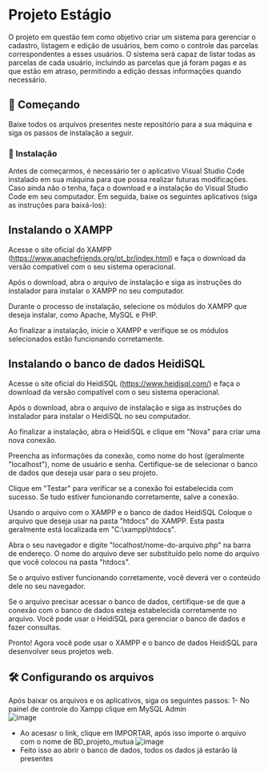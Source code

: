 # Projeto Estágio 
O projeto em questão tem como objetivo criar um sistema para gerenciar o cadastro, listagem e edição de usuários, bem como o controle das parcelas correspondentes a esses usuários. O sistema será capaz de listar todas as parcelas de cada usuário, incluindo as parcelas que já foram pagas e as que estão em atraso, permitindo a edição dessas informações quando necessário. 

## 🚀 Começando
Baixe todos os arquivos presentes neste repositório para a sua máquina e siga os passos de instalação a seguir.

### 🔧 Instalação
Antes de começarmos, é necessário ter o aplicativo Visual Studio Code instalado em sua máquina para que possa realizar futuras modificações. Caso ainda não o tenha, faça o download e a instalação do Visual Studio Code em seu computador. Em seguida, baixe os seguintes aplicativos (siga as instruções para baixá-los):

## Instalando o XAMPP

Acesse o site oficial do XAMPP (https://www.apachefriends.org/pt_br/index.html) e faça o download da versão compatível com o seu sistema operacional.

Após o download, abra o arquivo de instalação e siga as instruções do instalador para instalar o XAMPP no seu computador.

Durante o processo de instalação, selecione os módulos do XAMPP que deseja instalar, como Apache, MySQL e PHP.

Ao finalizar a instalação, inicie o XAMPP e verifique se os módulos selecionados estão funcionando corretamente.

## Instalando o banco de dados HeidiSQL
Acesse o site oficial do HeidiSQL (https://www.heidisql.com/) e faça o download da versão compatível com o seu sistema operacional.

Após o download, abra o arquivo de instalação e siga as instruções do instalador para instalar o HeidiSQL no seu computador.

Ao finalizar a instalação, abra o HeidiSQL e clique em "Nova" para criar uma nova conexão.

Preencha as informações da conexão, como nome do host (geralmente "localhost"), nome de usuário e senha. Certifique-se de selecionar o banco de dados que deseja usar para o seu projeto.

Clique em "Testar" para verificar se a conexão foi estabelecida com sucesso. Se tudo estiver funcionando corretamente, salve a conexão.

Usando o arquivo com o XAMPP e o banco de dados HeidiSQL
Coloque o arquivo que deseja usar na pasta "htdocs" do XAMPP. Esta pasta geralmente está localizada em "C:\xampp\htdocs".

Abra o seu navegador e digite "localhost/nome-do-arquivo.php" na barra de endereço. O nome do arquivo deve ser substituído pelo nome do arquivo que você colocou na pasta "htdocs".

Se o arquivo estiver funcionando corretamente, você deverá ver o conteúdo dele no seu navegador.

Se o arquivo precisar acessar o banco de dados, certifique-se de que a conexão com o banco de dados esteja estabelecida corretamente no arquivo. Você pode usar o HeidiSQL para gerenciar o banco de dados e fazer consultas.

Pronto! Agora você pode usar o XAMPP e o banco de dados HeidiSQL para desenvolver seus projetos web.


## 🛠️ Configurando os arquivos 
Após baixar os arquivos e os aplicativos, siga os seguintes passos:
1- No painel de controle do Xampp clique em MySQL Admin  
![image](https://github.com/Wellingtonlanu/ProjetoEstagio/assets/113382133/a2078674-a338-4d3b-9b08-0549c746b751)
  - Ao acesasr o link, clique em IMPORTAR, após isso importe o arquivo com o nome de BD_projeto_mutua
![image](https://github.com/Wellingtonlanu/ProjetoEstagio/assets/113382133/f0f4da2e-49be-4852-950e-7e6f351ea2dc)
  - Feito isso ao abrir o banco de dados, todos os dados já estarão lá presentes 

